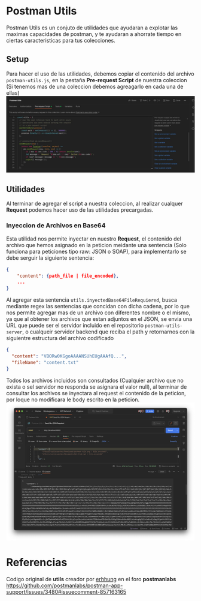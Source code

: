 # Postman Utils
Postman Utils es un conjuto de utilidades que ayudaran a explotar las maximas capacidades de postman, y te ayudaran a ahorrate tiempo en ciertas caracteristicas para tus colecciones.

## Setup
Para hacer el uso de las utilidades, debemos copiar el contenido del archivo `postman-utils.js`, en la pestaña **Pre-request Script** de nuestra coleccion (Si tenemos mas de una coleccion debemos agreagarlo en cada una de ellas)
![Texto alternativo](docs/pre-request-script.jpg)

## Utilidades
Al terminar de agregar el script a nuestra coleccion, al realizar cualquer **Request** podemos hacer uso de las utilidades precargadas.

### Inyeccion de Archivos en Base64
Esta utilidad nos permite inyectar en nuestro **Request**, el contenido del archivo que hemos asignado en la peticion meidante una sentencia (Solo funciona para peticiones tipo raw: JSON o SOAP), para implementarlo se debe serguir la siguiente sentencia:
```json
{
    "content": {path_file | file_encoded},
    ...
}
```
Al agregar esta sentencia `utils.inyectedBase64FileRequiered`, busca mediante regex las sentencias que concidan con dicha cadena, por lo que nos permite agregar mas de un archivo con diferentes nombre o el mismo, ya que al obtener los archivos que estan adjuntos en el JSON, se envia una URL que puede ser el servidor incluido en el repositorio `postman-utils-server`, o cualqueir servidor backend que reciba el path y retornarnos con la siguientre estructura del archivo codificado
```json
{
  "content": "VBORw0KGgoAAAANSUhEUgAAAfQ...",
  "fileName": "content.txt"
}
```
Todos los archivos incluidos son consultados (Cualquier archivo que no exista o sel servidor no responda se asignara el valor null), al terminar de consultar los archivos se inyectara al request el contenido de la peticion, por loque no modificara le body escrito en la peticion.
![Texto alternativo](docs/load-file-preview.png)

# Referencias
Codigo original de **utils** creador por [erhhung](https://github.com/erhhung) en el foro **postmanlabs** https://github.com/postmanlabs/postman-app-support/issues/3480#issuecomment-857163165

